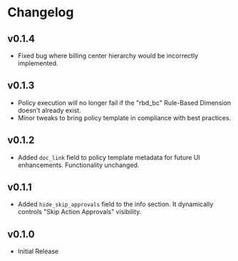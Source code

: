 # Changelog

## v0.1.4

- Fixed bug where billing center hierarchy would be incorrectly implemented.

## v0.1.3

- Policy execution will no longer fail if the "rbd_bc" Rule-Based Dimension doesn't already exist.
- Minor tweaks to bring policy template in compliance with best practices.

## v0.1.2

- Added `doc_link` field to policy template metadata for future UI enhancements. Functionality unchanged.

## v0.1.1

- Added `hide_skip_approvals` field to the info section. It dynamically controls "Skip Action Approvals" visibility.

## v0.1.0

- Initial Release
